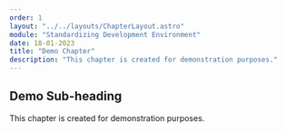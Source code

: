```yaml
---
order: 1
layout: "../../layouts/ChapterLayout.astro"
module: "Standardizing Development Environment"
date: 18-01-2023
title: "Demo Chapter"
description: "This chapter is created for demonstration purposes."
---
```


## Demo Sub-heading

This chapter is created for demonstration purposes.
